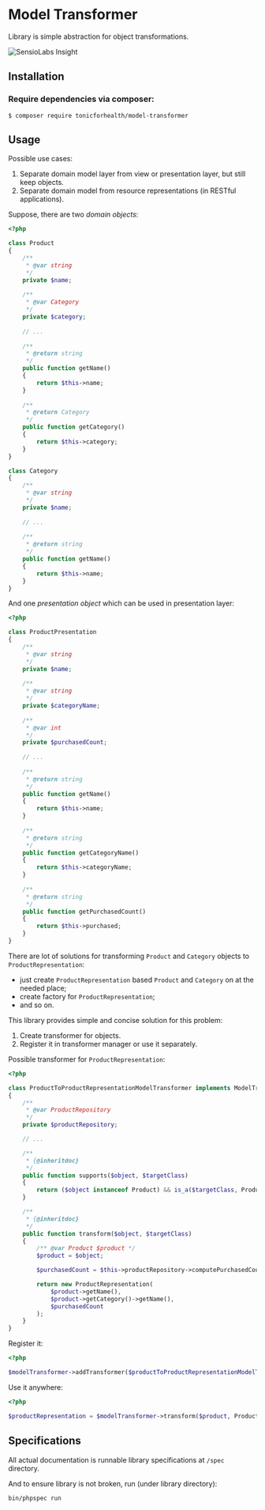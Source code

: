 Model Transformer
=================

Library is simple abstraction for object transformations. 

![SensioLabs Insight](https://insight.sensiolabs.com/projects/05f97462-af28-49db-92be-07f38f6a8e19/big.png)
   
Installation
------------
   
### Require dependencies via composer: 

```
$ composer require tonicforhealth/model-transformer
```
 
Usage 
-----
   
Possible use cases: 

1. Separate domain model layer from view or presentation layer, but still keep objects.
2. Separate domain model from resource representations (in RESTful applications).

Suppose, there are two *domain objects*:
 
```php
<?php 

class Product 
{
    /**
     * @var string
     */ 
    private $name; 
    
    /**
     * @var Category
     */
    private $category;
    
    // ... 
    
    /**
     * @return string
     */
    public function getName()
    {
        return $this->name;
    }
    
    /**
     * @return Category
     */
    public function getCategory()
    {
        return $this->category;
    }
}

class Category 
{
    /**
     * @var string
     */ 
    private $name; 
    
    // ... 
    
    /**
     * @return string
     */
    public function getName()
    {
        return $this->name;
    }
}
```

And one *presentation object* which can be used in presentation layer: 

```php
<?php 

class ProductPresentation
{
    /**
     * @var string
     */ 
    private $name;
     
    /**
     * @var string
     */
    private $categoryName;
    
    /**
     * @var int
     */
    private $purchasedCount;
    
    // ... 
    
    /**
     * @return string
     */
    public function getName()
    {
        return $this->name;
    }
    
    /**
     * @return string
     */
    public function getCategoryName()
    {
        return $this->categoryName;
    }
    
    /**
     * @return string
     */
    public function getPurchasedCount()
    {
        return $this->purchased;
    }    
}
```

There are lot of solutions for transforming `Product` and `Category` objects to `ProductRepresentation`: 

- just create `ProductRepresentation` based `Product` and `Category` on at the needed place;
- create factory for `ProductRepresentation`;
- and so on. 

This library provides simple and concise solution for this problem: 

1. Create transformer for objects.
2. Register it in transformer manager or use it separately.
 
Possible transformer for `ProductRepresentation`: 

```php
<?php

class ProductToProductRepresentationModelTransformer implements ModelTransformerInterface
{
	/**
	 * @var ProductRepository
	 */
	private $productRepository;

	// ...

    /**
     * {@inheritdoc}
     */
    public function supports($object, $targetClass)
    {
        return ($object instanceof Product) && is_a($targetClass, ProductRepresentation::class, true);
    }

    /**
     * {@inheritdoc}
     */
    public function transform($object, $targetClass)
    {
    	/** @var Product $product */
    	$product = $object;

    	$purchasedCount = $this->productRepository->computePurchasedCount($product);

    	return new ProductRepresentation(
    		$product->getName(),
    		$product->getCategory()->getName(), 
    		$purchasedCount
    	);
    }
}
```

Register it: 

```php
<?php

$modelTransformer->addTransformer($productToProductRepresentationModelTransformer);
```

Use it anywhere: 

```php
<?php

$productRepresentation = $modelTransformer->transform($product, ProductRepresentation::class);
```

Specifications
--------------

All actual documentation is runnable library specifications at `/spec` directory. 

And to ensure library is not broken, run (under library directory):

```
bin/phpspec run
```



